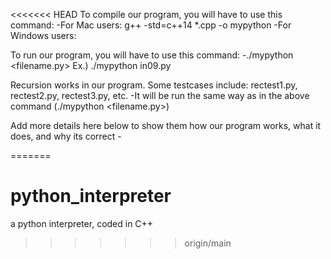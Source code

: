 <<<<<<< HEAD
To compile our program, you will have to use this command:
    -For Mac users: g++ -std=c++14 *.cpp -o mypython
    -For Windows users:

To run our program, you will have to use this command:
    -./mypython <filename.py>   Ex.) ./mypython in09.py

Recursion works in our program. Some testcases include: rectest1.py, rectest2.py, rectest3.py, etc.
    -It will be run the same way as in the above command (./mypython <filename.py>)

Add more details here below to show them how our program works, what it does, and why its correct
    -


=======
# python_interpreter
a python interpreter, coded in C++
>>>>>>> origin/main

